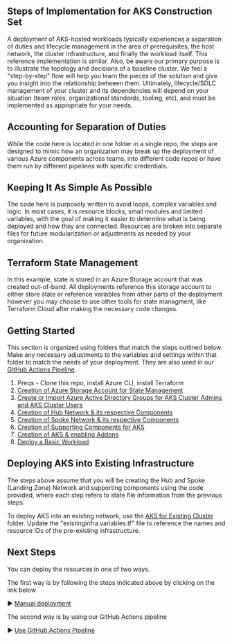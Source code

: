## Steps of Implementation for AKS Construction Set
A deployment of AKS-hosted workloads typically experiences a separation of duties and lifecycle management in the area of prerequisites, the host network, the cluster infrastructure, and finally the workload itself. This reference implementation is similar. Also, be aware our primary purpose is to illustrate the topology and decisions of a baseline cluster. We feel a "step-by-step" flow will help you learn the pieces of the solution and give you insight into the relationship between them. Ultimately, lifecycle/SDLC management of your cluster and its dependencies will depend on your situation (team roles, organizational standards, tooling, etc), and must be implemented as appropriate for your needs.

## Accounting for Separation of Duties 
While the code here is located in one folder in a single repo, the steps are designed to mimic how an organization may break up the deployment of various Azure components across teams, into different code repos or have them run by different pipelines with specific credentials. 

## Keeping It As Simple As Possible
The code here is purposely written to avoid loops, complex variables and logic. In most cases, it is resource blocks, small modules and limited variables, with the goal of making it easier to determine what is being deployed and how they are connected. Resources are broken into separate files for future modularization or adjustments as needed by your organization. 

## Terraform State Management
In this example, state is stored in an Azure Storage account that was created out-of-band.  All deployments reference this storage account to either store state or reference variables from other parts of the deployment however you may choose to use other tools for state managment, like Terraform Cloud after making the necessary code changes.

## Getting Started 
This section is organized using folders that match the steps outlined below. Make any necessary adjustments to the variables and settings within that folder to match the needs of your deployment. They are also used in our [GitHub Actions Pipeline](./workflows/README.md).

1. Preqs - Clone this repo, install Azure CLI, install Terraform
2. [Creation of Azure Storage Account for State Management](./02-state-storage.md)
3. [Create or Import Azure Active Directory Groups for AKS Cluster Admins and AKS Cluster Users](./03-aad.md)
4. [Creation of Hub Network & its respective Components](./04-network-hub.md)
5. [Creation of Spoke Network & its respective Components](./05-network-lz.md)
6. [Creation of Supporting Components for AKS](./06-aks-supporting.md)
7. [Creation of AKS & enabling Addons](./07-aks-cluster.md)
8. [Deploy a Basic Workload](./08-workload.md)

## Deploying AKS into Existing Infrastructure
The steps above assume that you will be creating the Hub and Spoke (Landing Zone) Network and supporting components using the code provided, where each step refers to state file information from the previous steps.  

To deploy AKS into an existing network, use the [AKS for Existing Cluster](./07-AKS-cluster_existingInfra) folder.  Update the "existinginfra.variables.tf" file to reference the names and resource IDs of the pre-existing infrastructure. 

## Next Steps

You can deploy the resources in one of two ways. 

The first way is by following the steps indicated above by clicking on the link below

:arrow_forward: [Manual deployment](./03-aad.md)

The second way is by using our GitHub Actions pipeline

:arrow_forward: [Use GitHub Actions Pipeline](./workflows/README.md)

